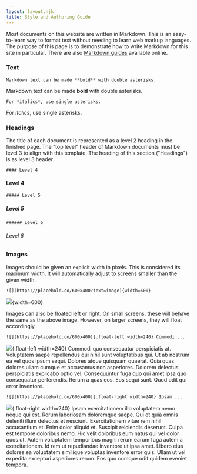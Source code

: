 ```yaml
---
layout: layout.njk
title: Style and Authoring Guide
---
```



Most documents on this website are written in Markdown. This is an easy-to-learn way to format text without needing to learn web markup languages. The purpose of this page is to demonstrate how to write Markdown for this site in particular. There are also [Markdown guides](https://www.markdownguide.org/basic-syntax/) available online.

### Text

```
Markdown text can be made **bold** with double asterisks.
```
Markdown text can be made **bold** with double asterisks.

```
For *italics*, use single asterisks.
```
For *italics*, use single asterisks.

### Headings

The title of each document is represented as a level 2 heading in the finished page. The "top level" header of Markdown documents must be level 3 to align with this template. The heading of this section ("Headings") is as level 3 header.

```
#### Level 4
```
#### Level 4

```
##### Level 5
```
##### Level 5

```
###### Level 6
```
###### Level 6

### Images

Images should be given an explicit width in pixels. This is considered its maximum width. It will automatically adjust to screens smaller than the given width.

```
![](https://placehold.co/600x400?text=image){width=600}
```

![](https://placehold.co/600x400?text=image){width=600}

Images can also be floated left or right. On small screens, these will behave the same as the above image. However, on larger screens, they will float accordingly. 

```
![](https://placehold.co/600x400){.float-left width=240} Commodi ...
```

![](https://placehold.co/600x400){.float-left width=240} Commodi quo consequatur perspiciatis at. Voluptatem saepe repellendus qui nihil sunt voluptatibus qui. Ut ab nostrum ea vel quos ipsum sequi. Dolores atque quisquam quaerat. Quia quas dolores ullam cumque et accusamus non asperiores. Dolorem delectus perspiciatis explicabo optio vel. Consequuntur fuga quo qui amet ipsa quo consequatur perferendis. Rerum a quas eos. Eos sequi sunt. Quod odit qui error inventore.

```
![](https://placehold.co/600x400){.float-right width=240} Ipsam ...
```

![](https://placehold.co/600x400){.float-right width=240} Ipsam exercitationem illo voluptatem nemo neque qui est. Rerum laboriosam doloremque 
saepe. Qui et quia omnis deleniti illum delectus et nesciunt. Exercitationem vitae rem nihil accusantium et. Enim dolor aliquid et. Suscipit reiciendis deserunt. Culpa est tempore doloribus nemo. Hic velit doloribus eum natus qui vel dolor quos ut. Autem voluptatem temporibus magni rerum earum fuga autem a exercitationem. Id rem ut repudiandae inventore ut ipsa amet. Libero eius dolores ea voluptatem similique voluptas inventore error quis. Ullam ut vel expedita excepturi asperiores rerum. Eos quo cumque odit quidem eveniet tempora.